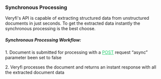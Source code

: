 <h3 className="h3-title" id="synchronous-response-new-api-docs">Synchronous Processing</h3> 

<p className="p-text">Veryfi's API is capable of extracting structured data from unstructured 
documents in just seconds. To get the extracted data instantly the synchronous processing is 
the best choose.</p>

<h5 className="h5-title">Synchronous Processing Workflow:</h5>

<p className="p-text-list">1. Document is submitted for processing with a <a className="p-text-list" href="/api-docs-v2/#/paths/api-v8-partner-documents/post" style="color: #22CF6D;">POST</a> request “async” parameter been set to false</p>
<p className="p-text-list">2. Veryfi processes the document and returns an instant response with all the extracted document data</p>
